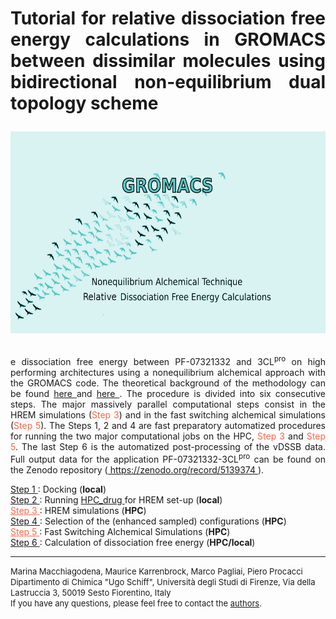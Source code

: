 # <p style="text-align:justify"> Tutorial for relative dissociation  free energy calculations in GROMACS between dissimilar molecules using bidirectional non-equilibrium dual topology scheme</p> 
<center> <img src="FSDAMgromacs.png" alt="vDSSB in GROMACS" width="600" height="323"></center> <br>
<p style="text-align:justify"> e dissociation free energy between PF-07321332 and 3CL<sup>pro</sup> on high performing architectures using a nonequilibrium alchemical approach with the GROMACS code. The theoretical background of the methodology can be found <a href="https://pubs.acs.org/doi/full/10.1021/acs.jctc.0c00634"> here </a> and <a href="https://pubs.acs.org/doi/10.1021/acs.jcim.1c00909"> here </a>.   
The procedure is divided into six consecutive steps. The major massively parallel computational steps consist in the HREM simulations (<font color="#FF6347">Step 3</font>) and in the fast switching alchemical simulations (<font color="#FF6347">Step 5</font>). The Steps 1, 2 and 4 are fast preparatory automatized procedures for running the two major computational jobs on the HPC, <font color="#FF6347">Step 3</font> and <font color="#FF6347">Step 5</font>.  The last Step 6 is the automatized post-processing of the vDSSB data. Full output data for the application PF-07321332-3CL<sup>pro</sup> can be found on the Zenodo repository (<a href="https://zenodo.org/record/5139374"> https://zenodo.org/record/5139374 </a>).</p> 
<a href="step1.html"> Step 1 </a>: Docking (<b>local</b>) <br>
<a href="step2.html"> Step 2 </a>: Running <a href="https://github.com/MauriceKarrenbrock/HPC_Drug"> HPC_drug <a/> for HREM set-up (<b>local</b>) <br>
<a href="step3.html" style="color:#FF6347;"> Step 3 </a>: HREM simulations (<b>HPC</b>)  <br>
<a href="step4.html"> Step 4 </a>: Selection of the (enhanced sampled) configurations (<b>HPC</b>) <br>
<a href="step5.html" style="color:#FF6347;"> Step 5 </a>:  Fast Switching Alchemical Simulations (<b>HPC</b>)<br>
<a href="step6.html"> Step 6 </a>:   Calculation of dissociation free energy (<b>HPC/local</b>)<br>
<hr>
<font size="2"> Marina Macchiagodena, Maurice Karrenbrock, Marco Pagliai, Piero Procacci <br>
 Dipartimento di Chimica "Ugo Schiff", Università degli Studi di Firenze, Via della Lastruccia 3, 50019 Sesto Fiorentino, Italy <br>
 If you have any questions, please feel free to contact the <a href = "mailto: piero.procacci@unifi.it">authors</a>.
  </font>
